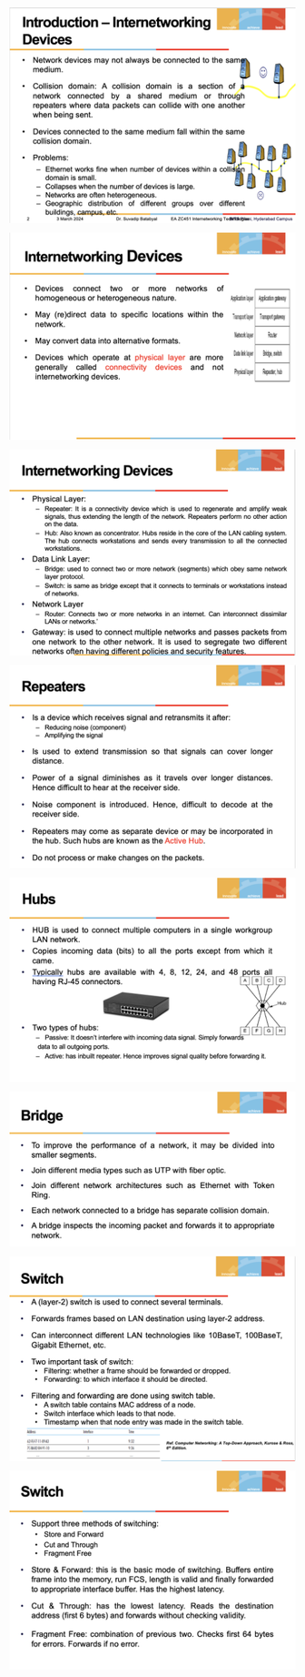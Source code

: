 ![](image/IntDevice_1.png)

![](image/IntDevice_2.png)

![](image/IntDevice_3.png)

![](image/IntDevice_4.png)

![](image/IntDevice_5.png)

![](image/IntDevice_6.png)

![](image/IntDevice_7.png)

![](image/IntDevice_8.png)